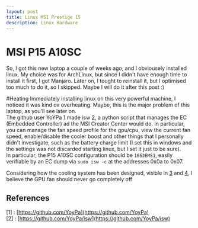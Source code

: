 ```yaml
---
layout: post
title: Linux MSI Prestige 15
description: Linux Hardware
---
```

# MSI P15 A10SC
So, I got this new laptop a couple of weeks ago, and I obviousely installed linux. My choice was for ArchLinux, but since I didn't have enough time to install it first, I got Manjaro. Later on, I tought to reinstall it, but I optimised too much to do it, so I skipped. Maybe I will do it after this post :)  

#Heating
Immediately installing linux on this very powerful machine, I noticed it was kind ov overheating. Maybe, this is the major problem of this laptop, as you'll see later on.  
The github user YoYPa [1](https://github.com/YoyPa) made isw [2](https://github.com/YoyPa/isw), a python script that manages the EC (Embedded Controller) ad the MSI Creator Center would do. In particular, you can manage the fan speed profile for the gpu/cpu, view the current fan speed, enable/disable the cooler boost and other things that I personally didn't investigate, such as the battery charge limit (I set this in windows and the settings was not discarded starting linux, but I set it just to be sure).  
In particular, the P15 A10SC configuration should be `16S3EMS1`, easily verifiable by an EC dump via
```sudo isw -c```
at the addresses 0x0a to 0x07.  

Considering how the cooling system has been designed, visible in [3](https://www.msi.com/Content-Creation/Prestige-15-A10X) and [4](https://www.notebookcheck.net/MSI-Prestige-15-A10SC-Laptop-Review-One-of-the-Best-Dell-XPS-15-Alternatives.441280.0.html#Emissions), I believe the GPU fan should never go completely off


## References
[1] : [https://github.com/YoyPa](https://github.com/YoyPa)  
[2] : [https://github.com/YoyPa/isw](https://github.com/YoyPa/isw)
